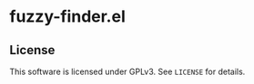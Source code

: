fuzzy-finder.el
===============

License
-------

This software is licensed under GPLv3. See `LICENSE` for details.
